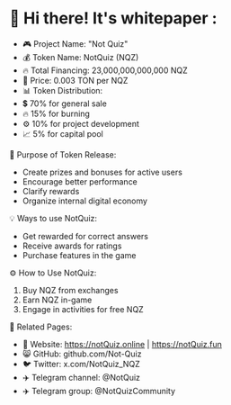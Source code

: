 # 👋 Hi there! It's whitepaper :

- 🎮 Project Name: "Not Quiz"
- 💰 Token Name: NotQuiz (NQZ)
- 🔥 Total Financing: 23,000,000,000,000 NQZ
- 💱 Price: 0.003 TON per NQZ
- 📊 Token Distribution:
- 💲 70% for general sale
- 🔥 15% for burning
- ⚙️ 10% for project development
- 📈 5% for capital pool

🎯 Purpose of Token Release:
- Create prizes and bonuses for active users
- Encourage better performance
- Clarify rewards
- Organize internal digital economy

💡 Ways to use NotQuiz:
- Get rewarded for correct answers
- Receive awards for ratings
- Purchase features in the game

⚙️ How to Use NotQuiz:
1. Buy NQZ from exchanges
2. Earn NQZ in-game
3. Engage in activities for free NQZ

🔗 Related Pages:
- 🔮 Website: https://notQuiz.online | https://notQuiz.fun
- 😸 GitHub: github.com/Not-Quiz
- 🐦 Twitter: x.com/NotQuiz_NQZ
- ✈️ Telegram channel: @NotQuiz
- ✈️ Telegram group: @NotQuizCommunity
